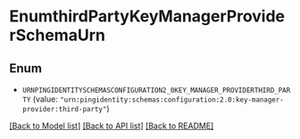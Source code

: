 # EnumthirdPartyKeyManagerProviderSchemaUrn

## Enum


* `URNPINGIDENTITYSCHEMASCONFIGURATION2_0KEY_MANAGER_PROVIDERTHIRD_PARTY` (value: `"urn:pingidentity:schemas:configuration:2.0:key-manager-provider:third-party"`)


[[Back to Model list]](../README.md#documentation-for-models) [[Back to API list]](../README.md#documentation-for-api-endpoints) [[Back to README]](../README.md)


